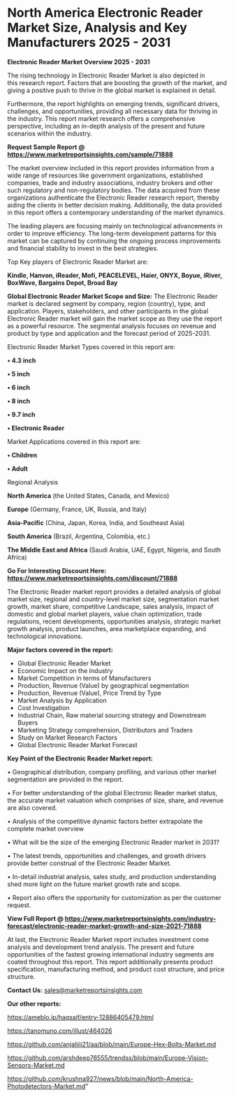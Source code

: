 # North America Electronic Reader Market Size, Analysis and Key Manufacturers 2025 - 2031

<Strong> Electronic Reader Market Overview 2025 - 2031</strong>

The rising technology in Electronic Reader Market is also depicted in this research report. Factors that are boosting the growth of the market, and giving a positive push to thrive in the global market is explained in detail.

Furthermore, the report highlights on emerging trends, significant drivers, challenges, and opportunities, providing all necessary data for thriving in the industry. This report market research offers a comprehensive perspective, including an in-depth analysis of the present and future scenarios within the industry.

<strong>Request Sample Report @ <a href=https://www.marketreportsinsights.com/sample/71888>https://www.marketreportsinsights.com/sample/71888</a></strong>

The market overview included in this report provides information from a wide range of resources like government organizations, established companies, trade and industry associations, industry brokers and other such regulatory and non-regulatory bodies. The data acquired from these organizations authenticate the Electronic Reader research report, thereby aiding the clients in better decision making. Additionally, the data provided in this report offers a contemporary understanding of the market dynamics.

The leading players are focusing mainly on technological advancements in order to improve efficiency. The long-term development patterns for this market can be captured by continuing the ongoing process improvements and financial stability to invest in the best strategies.

Top Key players of Electronic Reader Market are:

<strong>Kindle, Hanvon, iReader, Mofi, PEACELEVEL, Haier, ONYX, Boyue, iRiver, BoxWave, Bargains Depot, Broad Bay</strong>

<strong><b>Global Electronic Reader Market Scope and Size:</b></strong>
The Electronic Reader market is declared segment by company, region (country), type, and application. Players, stakeholders, and other participants in the global Electronic Reader market will gain the market scope as they use the report as a powerful resource. The segmental analysis focuses on revenue and product by type and application and the forecast period of 2025-2031.

Electronic Reader Market Types covered in this report are:

<strong>• 4.3 inch

• 5 inch

• 6 inch

• 8 inch

• 9.7 inch

• Electronic Reader</strong>

Market Applications covered in this report are:

<strong>• Children

• Adult</strong> 

Regional Analysis

<strong>North America</strong> (the United States, Canada, and Mexico)

<strong>Europe</strong> (Germany, France, UK, Russia, and Italy)

<strong>Asia-Pacific</strong> (China, Japan, Korea, India, and Southeast Asia)

<strong>South America</strong> (Brazil, Argentina, Colombia, etc.)

<strong>The Middle East and Africa</strong> (Saudi Arabia, UAE, Egypt, Nigeria, and South Africa)

<strong>Go For Interesting Discount Here: <a href=https://www.marketreportsinsights.com/discount/71888>https://www.marketreportsinsights.com/discount/71888</a></strong>

The Electronic Reader market report provides a detailed analysis of global market size, regional and country-level market size, segmentation market growth, market share, competitive Landscape, sales analysis, impact of domestic and global market players, value chain optimization, trade regulations, recent developments, opportunities analysis, strategic market growth analysis, product launches, area marketplace expanding, and technological innovations.

<strong><b>Major factors covered in the report:</b></strong>
<ul>
  <li>Global Electronic Reader Market </li>
  <li>Economic Impact on the Industry</li>
  <li>Market Competition in terms of Manufacturers</li>
  <li>Production, Revenue (Value) by geographical segmentation</li>
  <li>Production, Revenue (Value), Price Trend by Type</li>
  <li>Market Analysis by Application</li>
  <li>Cost Investigation</li>
  <li>Industrial Chain, Raw material sourcing strategy and Downstream Buyers</li>
  <li>Marketing Strategy comprehension, Distributors and Traders</li>
  <li>Study on Market Research Factors</li>
  <li>Global Electronic Reader Market Forecast</li>
</ul>

<strong><b>Key Point of the Electronic Reader Market report:</b></strong>

• Geographical distribution, company profiling, and various other market segmentation are provided in the report.

• For better understanding of the global Electronic Reader market status, the accurate market valuation which comprises of size, share, and revenue are also covered.

• Analysis of the competitive dynamic factors better extrapolate the complete market overview

• What will be the size of the emerging Electronic Reader market in 2031?

• The latest trends, opportunities and challenges, and growth drivers provide better construal of the Electronic Reader Market.

• In-detail industrial analysis, sales study, and production understanding shed more light on the future market growth rate and scope.

• Report also offers the opportunity for customization as per the customer request.

<strong><b>View Full Report @ <a href=https://www.marketreportsinsights.com/industry-forecast/electronic-reader-market-growth-and-size-2021-71888>https://www.marketreportsinsights.com/industry-forecast/electronic-reader-market-growth-and-size-2021-71888</a></b></strong>


At last, the Electronic Reader Market report includes investment come analysis and development trend analysis. The present and future opportunities of the fastest growing international industry segments are coated throughout this report. This report additionally presents product specification, manufacturing method, and product cost structure, and price structure.

<strong>Contact Us:</strong>
sales@marketreportsinsights.com

<strong>Our other reports:</strong>

<a href=https://ameblo.jp/haqsaif/entry-12886405479.html>https://ameblo.jp/haqsaif/entry-12886405479.html</a>

<a href=https://tanomuno.com/illust/464026>https://tanomuno.com/illust/464026</a>

<a href=https://github.com/anjaliiii21/aa/blob/main/Europe-Hex-Bolts-Market.md>https://github.com/anjaliiii21/aa/blob/main/Europe-Hex-Bolts-Market.md</a>

<a href=https://github.com/arshdeep76555/trendss/blob/main/Europe-Vision-Sensors-Market.md>https://github.com/arshdeep76555/trendss/blob/main/Europe-Vision-Sensors-Market.md</a>

<a href=https://github.com/krushna927/news/blob/main/North-America-Photodetectors-Market.md>https://github.com/krushna927/news/blob/main/North-America-Photodetectors-Market.md</a>"
